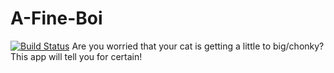 # A-Fine-Boi
[![Build Status](https://cloud.drone.io/api/badges/peirvine/A-Fine-Boi/status.svg)](https://cloud.drone.io/peirvine/A-Fine-Boi)
Are you worried that your cat is getting a little to big/chonky? This app will tell you for certain!
